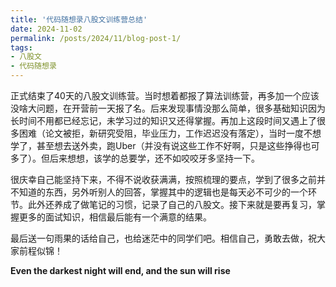 ```yaml
---
title: '代码随想录八股文训练营总结'
date: 2024-11-02
permalink: /posts/2024/11/blog-post-1/
tags:
- 八股文
- 代码随想录
---
```


正式结束了40天的八股文训练营。当时想着都报了算法训练营，再多加一个应该没啥大问题，在开营前一天报了名。后来发现事情没那么简单，很多基础知识因为长时间不用都已经忘记，未学习过的知识又还得掌握。再加上这段时间又遇上了很多困难（论文被拒，新研究受阻，毕业压力，工作迟迟没有落定），当时一度不想学了，甚至想去送外卖，跑Uber（并没有说这些工作不好啊，只是这些挣得也可多了）。但后来想想，该学的总要学，还不如咬咬牙多坚持一下。

很庆幸自己能坚持下来，不得不说收获满满，按照梳理的要点，学到了很多之前并不知道的东西，另外听别人的回答，掌握其中的逻辑也是每天必不可少的一个环节。此外还养成了做笔记的习惯，记录了自己的八股文。接下来就是要再复习，掌握更多的面试知识，相信最后能有一个满意的结果。

最后送一句雨果的话给自己，也给迷茫中的同学们吧。相信自己，勇敢去做，祝大家前程似锦！

**Even the darkest night will end, and the sun will rise**
